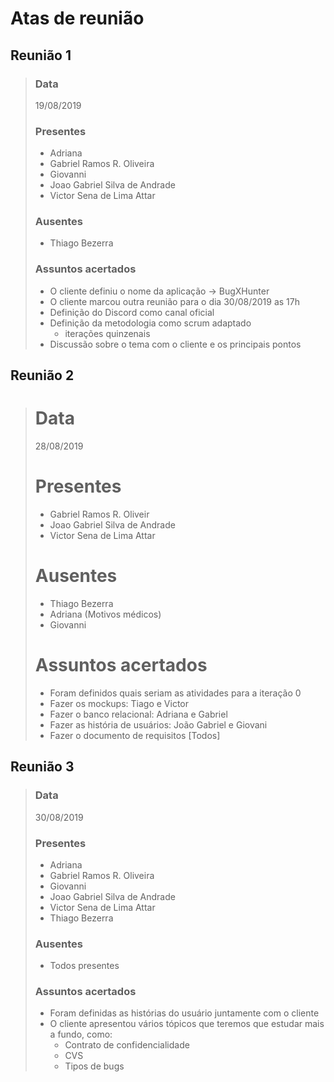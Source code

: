 # Atas de reunião
## Reunião 1

> ### Data
> 19/08/2019
> ### Presentes
> - Adriana
> - Gabriel Ramos R. Oliveira
> - Giovanni
> - Joao Gabriel Silva de Andrade
> - Victor Sena de Lima Attar 
> ### Ausentes
> - Thiago Bezerra
> ### Assuntos acertados
> - O cliente definiu o nome da aplicação -> BugXHunter
> - O cliente marcou outra reunião para o dia 30/08/2019 as 17h
> - Definição do Discord como canal oficial
> - Definição da metodologia como scrum adaptado
>     - iterações quinzenais
> - Discussão sobre o tema com o cliente e os principais pontos


## Reunião 2

> # Data
> 28/08/2019
> # Presentes
> - Gabriel Ramos R. Oliveir
> - Joao Gabriel Silva de Andrade
> - Victor Sena de Lima Attar
> # Ausentes
> - Thiago Bezerra
> - Adriana (Motivos médicos)
> - Giovanni
> # Assuntos acertados
>- Foram definidos quais seriam as atividades para a iteração 0
>- Fazer os mockups: Tiago e Victor
>- Fazer o banco relacional: Adriana e Gabriel
>- Fazer as história de usuários: João Gabriel e Giovani
>- Fazer o documento de requisitos [Todos]

## Reunião 3

> ### Data
> 30/08/2019
> ### Presentes
> - Adriana
> - Gabriel Ramos R. Oliveira
> - Giovanni
> - Joao Gabriel Silva de Andrade
> - Victor Sena de Lima Attar
> - Thiago Bezerra
> ### Ausentes
> - Todos presentes
>  ### Assuntos acertados
> - Foram definidas as histórias do usuário juntamente com o cliente
> - O cliente apresentou vários tópicos que teremos que estudar mais a fundo, como: 
>   - Contrato de confidencialidade
>   - CVS 
>   - Tipos de bugs